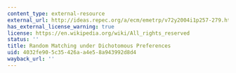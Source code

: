 ```yaml
---
content_type: external-resource
external_url: http://ideas.repec.org/a/ecm/emetrp/v72y2004i1p257-279.html
has_external_license_warning: true
license: https://en.wikipedia.org/wiki/All_rights_reserved
status: ''
title: Random Matching under Dichotomous Preferences
uid: 4032fe90-5c35-426a-a4e5-8a943992d8d4
wayback_url: ''
---
```

